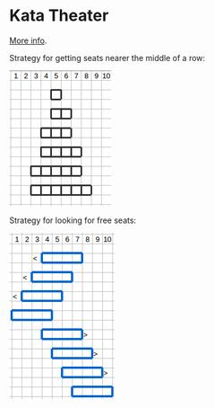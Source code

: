 # Kata Theater

[More info](https://github.com/emilybache/Theater-Kata).

Strategy for getting seats nearer the middle of a row:

![strategy-start-position](img/strategy-start-position.png)

Strategy for looking for free seats:

![strategy-looking-for](img/strategy-looking-for.png)

